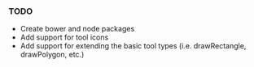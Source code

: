 ### TODO
 * Create bower and node packages
 * Add support for tool icons
 * Add support for extending the basic tool types (i.e. drawRectangle, drawPolygon, etc.)